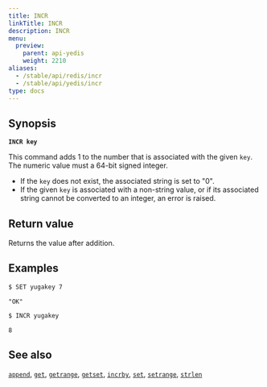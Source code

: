 ```yaml
---
title: INCR
linkTitle: INCR
description: INCR
menu:
  preview:
    parent: api-yedis
    weight: 2210
aliases:
  - /stable/api/redis/incr
  - /stable/api/yedis/incr
type: docs
---
```


## Synopsis

**`INCR key`**

This command adds 1 to the number that is associated with the given `key`. The numeric value must a 64-bit signed integer.

- If the `key` does not exist, the associated string is set to "0".
- If the given `key` is associated with a non-string value, or if its associated string cannot be converted to an integer, an error is raised.

## Return value

Returns the value after addition.

## Examples

```sh
$ SET yugakey 7
```

```
"OK"
```

```sh
$ INCR yugakey
```

```
8
```

## See also

[`append`](../append/), [`get`](../get/), [`getrange`](../getrange/), [`getset`](../getset/), [`incrby`](../incrby/), [`set`](../set/), [`setrange`](../setrange/), [`strlen`](../strlen/)
